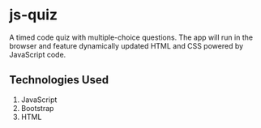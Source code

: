 # js-quiz

A timed code quiz with multiple-choice questions. The app will run in the browser and feature dynamically updated HTML and CSS powered by  JavaScript code.

## Technologies Used
  1. JavaScript
  2. Bootstrap
  3. HTML
  

